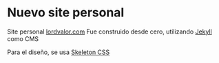 # Nuevo site personal

Site personal [lordvalor.com](https://lordvalor.com)
Fue construido desde cero, utilizando [Jekyll][2] como CMS

Para el diseño, se usa [Skeleton CSS][1]

[1]: https://getskeleton.com
[2]: https://jekyllrb.com
